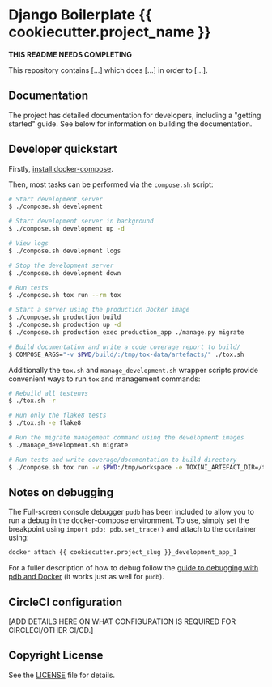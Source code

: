 # Django Boilerplate {{ cookiecutter.project_name }}

**THIS README NEEDS COMPLETING**

This repository contains [...] which does [...] in order to [...].

## Documentation

The project has detailed documentation for developers, including a "getting
started" guide. See below for information on building the documentation.

## Developer quickstart

Firstly, [install docker-compose](https://docs.docker.com/compose/install/).

Then, most tasks can be performed via the ``compose.sh`` script:

```bash
# Start development server
$ ./compose.sh development

# Start development server in background
$ ./compose.sh development up -d

# View logs
$ ./compose.sh development logs

# Stop the development server
$ ./compose.sh development down

# Run tests
$ ./compose.sh tox run --rm tox

# Start a server using the production Docker image
$ ./compose.sh production build
$ ./compose.sh production up -d
$ ./compose.sh production exec production_app ./manage.py migrate

# Build documentation and write a code coverage report to build/
$ COMPOSE_ARGS="-v $PWD/build/:/tmp/tox-data/artefacts/" ./tox.sh
```

Additionally the ``tox.sh`` and ``manage_development.sh`` wrapper scripts
provide convenient ways to run ``tox`` and management commands:

```bash
# Rebuild all testenvs
$ ./tox.sh -r

# Run only the flake8 tests
$ ./tox.sh -e flake8

# Run the migrate management command using the development images
$ ./manage_development.sh migrate

# Run tests and write coverage/documentation to build directory
$ ./compose.sh tox run -v $PWD:/tmp/workspace -e TOXINI_ARTEFACT_DIR=/tmp/workspace/build --rm tox
```

## Notes on debugging

The Full-screen console debugger `pudb` has been included to allow you to run a debug in the
docker-compose environment. To use, simply set the breakpoint using `import pdb; pdb.set_trace()`
and attach to the container using:

```bash
docker attach {{ cookiecutter.project_slug }}_development_app_1
```

For a fuller description of how to debug follow the 
[guide to debugging with pdb and Docker](https://blog.lucasferreira.org/howto/2017/06/03/running-pdb-with-docker-and-gunicorn.html)
(it works just as well for `pudb`).

## CircleCI configuration

[ADD DETAILS HERE ON WHAT CONFIGURATION IS REQUIRED FOR CIRCLECI/OTHER CI/CD.]

## Copyright License

See the [LICENSE](LICENSE) file for details.
